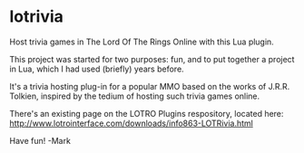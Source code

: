 # lotrivia
Host trivia games in The Lord Of The Rings Online with this Lua plugin.

This project was started for two purposes: fun, and to put together a project in Lua, which I had used (briefly) years before.

It's a trivia hosting plug-in for a popular MMO based on the works of J.R.R. Tolkien, inspired by the tedium of hosting such trivia games online.

There's an existing page on the LOTRO Plugins respository, located here:
http://www.lotrointerface.com/downloads/info863-LOTRivia.html

Have fun!
-Mark
